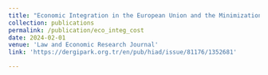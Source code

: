 ```yaml
---
title: "Economic Integration in the European Union and the Minimization of Transaction Costs (Turkish)"
collection: publications
permalink: /publication/eco_integ_cost
date: 2024-02-01
venue: 'Law and Economic Research Journal'
link: 'https://dergipark.org.tr/en/pub/hiad/issue/81176/1352681'

---
```

